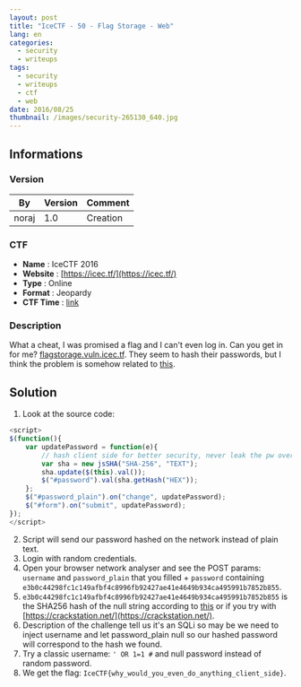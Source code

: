 ```yaml
---
layout: post
title: "IceCTF - 50 - Flag Storage - Web"
lang: en
categories:
  - security
  - writeups
tags:
  - security
  - writeups
  - ctf
  - web
date: 2016/08/25
thumbnail: /images/security-265130_640.jpg
---
```

## Informations

### Version

| By    | Version | Comment
| ---   | ---     | ---
| noraj | 1.0     | Creation

### CTF

- **Name** : IceCTF 2016
- **Website** : [https://icec.tf/](https://icec.tf/)
- **Type** : Online
- **Format** : Jeopardy
- **CTF Time** : [link](https://ctftime.org/event/319)

### Description

What a cheat, I was promised a flag and I can't even log in. Can you get in for me? [flagstorage.vuln.icec.tf](http://flagstorage.vuln.icec.tf/). They seem to hash their passwords, but I think the problem is somehow related to [this](https://en.wikipedia.org/wiki/SQL_injection).

## Solution

1. Look at the source code:
```js
<script>
$(function(){
    var updatePassword = function(e){
        // hash client side for better security, never leak the pw over the wire
        var sha = new jsSHA("SHA-256", "TEXT");
        sha.update($(this).val());
        $("#password").val(sha.getHash("HEX"));
    };
    $("#password_plain").on("change", updatePassword);
    $("#form").on("submit", updatePassword);
});
</script>
```
2. Script will send our password hashed on the network instead of plain text.
2. Login with random credentials.
3. Open your browser network analyser and see the POST params: `username` and `password_plain` that you filled + `password` containing `e3b0c44298fc1c149afbf4c8996fb92427ae41e4649b934ca495991b7852b855`.
4. `e3b0c44298fc1c149afbf4c8996fb92427ae41e4649b934ca495991b7852b855` is the SHA256 hash of the null string according to [this][this1] or if you try with [https://crackstation.net/](https://crackstation.net/).
5. Description of the challenge tell us it's an SQLi so may be we need to inject username and let password_plain null so our hashed password will correspond to the hash we found.
6. Try a classic username: `' OR 1=1 #` and null password instead of random password.
7. We get the flag: `IceCTF{why_would_you_even_do_anything_client_side}`.

[this1]:http://www.di-mgt.com.au/sha_testvectors.html

